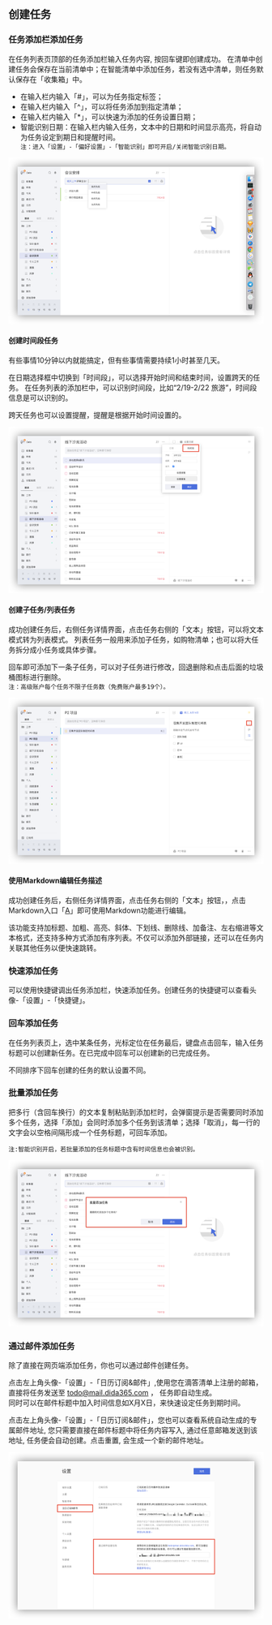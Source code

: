 ## 创建任务

### 任务添加栏添加任务

在任务列表页顶部的任务添加栏输入任务内容, 按回车键即创建成功。 在清单中创建任务会保存在当前清单中；在智能清单中添加任务，若没有选中清单，则任务默认保存在「收集箱」中。

* 在输入栏内输入「#」，可以为任务指定标签；
* 在输入栏内输入「^」，可以将任务添加到指定清单；
* 在输入栏内输入「*」，可以快速为添加的任务设置日期；
* 智能识别日期：在输入栏内输入任务，文本中的日期和时间显示高亮，将自动为任务设定到期日和提醒时间。<br/> `注：进入「设置」-「偏好设置」-「智能识别」即可开启/关闭智能识别日期。`

![](../images/web/1.3.1.png)

#### 创建时间段任务

有些事情10分钟以内就能搞定，但有些事情需要持续1小时甚至几天。

在日期选择框中切换到「时间段」，可以选择开始时间和结束时间，设置跨天的任务。 在任务列表的添加栏中，可以识别时间段，比如“2/19-2/22 旅游”，时间段信息是可以识别的。

跨天任务也可以设置提醒，提醒是根据开始时间设置的。

![](../images/web/1.3.6.png)


#### 创建子任务/列表任务

成功创建任务后，右侧任务详情界面，点击任务右侧的「文本」按钮，可以将文本模式转为列表模式。 列表任务一般用来添加子任务，如购物清单；也可以将大任务拆分成小任务或具体步骤。

回车即可添加下一条子任务，可以对子任务进行修改，回退删除和点击后面的垃圾桶图标进行删除。
<br >`注：高级账户每个任务不限子任务数（免费账户最多19个）。`

![](../images/web/1.3.9.png)

#### 使用Markdown编辑任务描述

成功创建任务后，右侧任务详情界面，点击任务右侧的「文本」按钮，，点击Markdown入口「<u>A</u>」即可使用Markdown功能进行编辑。

该功能支持加标题、加粗、高亮、斜体、下划线、删除线、加备注、左右缩进等文本格式，还支持多种方式添加有序列表。不仅可以添加外部链接，还可以在任务内关联其他任务以便快速跳转。

### 快速添加任务

可以使用快捷键调出任务添加栏，快速添加任务。创建任务的快捷键可以查看头像-「设置」-「快捷键」。

### 回车添加任务

在任务列表页上，选中某条任务，光标定位在任务最后，键盘点击回车，输入任务标题可以创建新任务。在已完成中回车可以创建新的已完成任务。

不同排序下回车创建的任务的默认设置不同。

### 批量添加任务

把多行（含回车换行）的文本复制粘贴到添加栏时，会弹窗提示是否需要同时添加多个任务，选择「添加」会同时添加多个任务到该清单；选择「取消」，每一行的文字会以空格间隔形成一个任务标题，可回车添加。

`注:智能识别开启，若批量添加的任务标题中含有时间信息也会被识别。`

![](../images/web/1.3.2.png)

### 通过邮件添加任务

除了直接在网页端添加任务，你也可以通过邮件创建任务。 

点击左上角头像-「设置」-「日历订阅&邮件」,使用您在滴答清单上注册的邮箱，直接将任务发送至 [todo@mail.dida365.com](todo@mail.dida365.com) ， 任务即自动生成。 <br>同时可以在邮件标题中加入时间信息如X月X日，来快速设定任务到期时间。

点击左上角头像-「设置」-「日历订阅&邮件」，您也可以查看系统自动生成的专属邮件地址, 您只需要直接在邮件标题中将任务内容写入, 通过任意邮箱发送到该地址, 任务便会自动创建。点击重置, 会生成一个新的邮件地址。

![](../images/web/1.3.3.png)